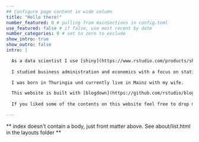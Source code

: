 ```yaml
---
## Configure page content in wide column
title: "Hello there!"
number_featured: 0 # pulling from mainSections in config.toml
use_featured: false # if false, use most recent by date
number_categories: 0 # set to zero to exclude
show_intro: true
show_outro: false
intro: |

  As a data scientist I use [shiny](https://www.rstudio.com/products/shiny/) and [shiny server](https://posit.co/products/open-source/shinyserver/) as end-to-end solution for creating and deploying dashboards. I am also interested in data engineering and data analysis topics. I'm a fan of self-study tutorials and you can find some of my own over [here](/tutorials/).
  
  I studied business administration and economics with a focus on statistics and statistical programming. 

  I was born in Thuringia und currently live in Mainz with my wife.

  This website is built with [blogdown](https://github.com/rstudio/blogdown) and [Hugo](https://gohugo.io/), and deployed using [Netlify](https://www.netlify.com/). My illustrated portrait was drawn by cartoonist [Liza Donnely](https://lizadonnelly.com/).
  
  If you liked some of the contents on this website feel free to drop me an [e-mail](mailto:philipp-leppert@posteo.de).

---
```


** index doesn't contain a body, just front matter above.
See about/list.html in the layouts folder **
